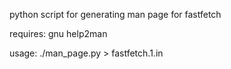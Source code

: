 python script for generating man page for fastfetch

requires: gnu help2man

usage: ./man_page.py > fastfetch.1.in

